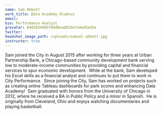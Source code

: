 ```yaml
---
name: Sam Abbott
work_title: Data Academy Alumnus
email:
bio: Performance Analyst
gravatar: 84d3934d65fd0d0ead82de7a4ed5a35e
twitter:
headshot_image_path: /uploads/samuel-abbott.jpg
instructor: true
---
```



Sam joined the City in August 2015 after working for three years at Urban Partnership Bank, a Chicago-based community development bank serving low to moderate-income communities by providing capital and financial services to spur economic development.  While at the bank, Sam developed his Excel skills as a financial analyst and continues to put them to work in City Performance.  Since joining the City, Sam has worked on projects such as creating online Tableau dashboards for park scores and enhancing Data Academy!  Sam graduated with honors from the University of Chicago in 2012, where he received a BA in Public Policy and a minor in Spanish.  He is originally from Cleveland, Ohio and enjoys watching documentaries and playing basketball.